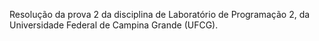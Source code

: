 Resolução da prova 2 da disciplina de Laboratório de Programação 2, da Universidade Federal de Campina Grande (UFCG).
